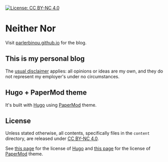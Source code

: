 [![License: CC BY-NC 4.0](https://img.shields.io/badge/License-CC%20BY--NC%204.0-lightgrey.svg)](https://creativecommons.org/licenses/by-nc/4.0/)

# Neither Nor

Visit [parlerbinou.github.io](https://parlerbinou.github.io) for the blog.  

## This is my personal blog
The [usual disclaimer](https://parlerbinou.github.io/posts/usual-disclaimer/) applies: all opinions or ideas are my own, and they do not represent my employer's under no circumstances.

## Hugo + PaperMod theme

It's built with [Hugo](https://gohugo.io/) using [PaperMod](https://github.com/adityatelange/hugo-PaperMod) theme.

## License 
Unless stated otherwise, all contents, specifically files in the `content` directory, are released under [CC BY-NC 4.0](https://creativecommons.org/licenses/by-nc/4.0/).  

See [this page](https://gohugo.io/about/license/) for the license of [Hugo](https://gohugo.io/) and [this page](https://github.com/adityatelange/hugo-PaperMod/blob/master/LICENSE) for the license of [PaperMod](https://github.com/adityatelange/hugo-PaperMod) theme.

